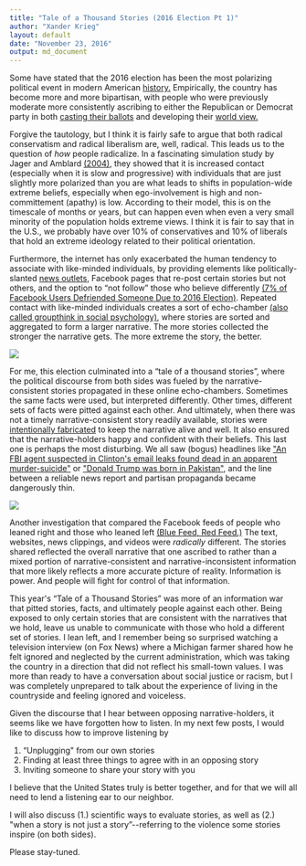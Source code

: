```yaml
---
title: "Tale of a Thousand Stories (2016 Election Pt 1)"
author: "Xander Krieg"
layout: default
date: "November 23, 2016"
output: md_document
---
```


Some have stated that the 2016 election has been the most polarizing
political event in modern American
[history.](http://www.rollingstone.com/politics/news/why-the-2016-election-will-be-one-of-the-most-pivotal-moments-of-our-time-20151203)
Empirically, the country has become more and more bipartisan, with
people who were previously moderate more consistently ascribing to
either the Republican or Democrat party in both [casting their
ballots](http://www.people-press.org/2014/06/12/political-polarization-in-the-american-public/)
and developing their [world
view.](https://news.uchicago.edu/article/2012/11/09/partisanship-shapes-beliefs-about-political-and-non-political-issues)

Forgive the tautology, but I think it is fairly safe to argue that both
radical conservatism and radical liberalism are, well, radical. This
leads us to the question of *how* people radicalize. In a fascinating
simulation study by Jager and Amblard
[(2004)](http://www.rug.nl/staff/w.jager/jager_amblard_cmot_2004.pdf),
they showed that it is increased contact (especially when it is slow and
progressive) with individuals that are just slightly more polarized than
you are what leads to shifts in population-wide extreme beliefs,
especially when ego-involvement is high and non-committement (apathy) is
low. According to their model, this is on the timescale of months or
years, but can happen even when even a very small minority of the
population holds extreme views. I think it is fair to say that in the
U.S., we probably have over 10% of conservatives and 10% of liberals
that hold an extreme ideology related to their political orientation.

Furthermore, the internet has only exacerbated the human tendency to
associate with like-minded individuals, by providing elements like
politically-slanted [news
outlets](http://www.businessinsider.com/here-are-the-most-and-least-trusted-news-outlets-in-america-2014-10),
Facebook pages that re-post certain stories but not others, and the
option to “not follow” those who believe differently [(7% of Facebook
Users Defriended Someone Due to 2016
Election)](http://www.chicagotribune.com/lifestyles/ct-facebook-election-reaction-family-1109-20161109-story.html).
Repeated contact with like-minded individuals creates a sort of
echo-chamber [(also called groupthink in social
psychology)](https://en.wikipedia.org/wiki/Groupthink), where stories
are sorted and aggregated to form a larger narrative. The more stories
collected the stronger the narrative gets. The more extreme the story,
the better.

![](http://static3.businessinsider.com/image/5446619369bedd2b5b3ecd67-800-/pj_14.10.21_mediapolarization-01.png)

For me, this election culminated into a “tale of a thousand stories”,
where the political discourse from both sides was fueled by the
narrative-consistent stories propagated in these online echo-chambers.
Sometimes the same facts were used, but interpreted differently. Other
times, different sets of facts were pitted against each other. And
ultimately, when there was not a timely narrative-consistent story
readily available, stories were [intentionally
fabricated](http://www.vox.com/new-money/2016/11/16/13659840/facebook-fake-news-chart)
to keep the narrative alive and well. It also ensured that the
narrative-holders happy and confident with their beliefs. This last one
is perhaps the most disturbing. We all saw (bogus) headlines like ["An
FBI agent suspected in Clinton's email leaks found dead in an apparent
murder-suicide"](http://www.snopes.com/fbi-agent-murder-suicide/) or
["Donald Trump was born in
Pakistan"](http://www.snopes.com/donald-trump-was-born-in-pakistan/),
and the line between a reliable news report and partisan propaganda
became dangerously thin.

![](https://cdn0.vox-cdn.com/thumbor/OidoJL7Wrepqrdg0mdByOrhYv4M=/1600x0/filters:no_upscale()/cdn0.vox-cdn.com/uploads/chorus_asset/file/7484977/sub_buzz_441_1479332078_1.png)

Another investigation that compared the Facebook feeds of people who
leaned right and those who leaned left [(Blue Feed, Red
Feed.)](http://graphics.wsj.com/blue-feed-red-feed/) The text, websites,
news clippings, and videos were *radically* different. The stories
shared reflected the overall narrative that one ascribed to rather than
a mixed portion of narrative-consistent and narrative-inconsistent
information that more likely reflects a more accurate picture of
reality. Information is power. And people will fight for control of that
information.

This year's “Tale of a Thousand Stories” was more of an information war
that pitted stories, facts, and ultimately people against each other.
Being exposed to only certain stories that are consistent with the
narratives that we hold, leave us unable to communicate with those who
hold a different set of stories. I lean left, and I remember being so
surprised watching a television interview (on Fox News) where a Michigan
farmer shared how he felt ignored and neglected by the current
administration, which was taking the country in a direction that did not
reflect his small-town values. I was more than ready to have a
conversation about social justice or racism, but I was completely
unprepared to talk about the experience of living in the countryside and
feeling ignored and voiceless.

Given the discourse that I hear between opposing narrative-holders, it
seems like we have forgotten how to listen. In my next few posts, I
would like to discuss how to improve listening by

1.  “Unplugging" from our own stories
2.  Finding at least three things to agree with in an opposing story
3.  Inviting someone to share your story with you

I believe that the United States truly is better together, and for that
we will all need to lend a listening ear to our neighbor.

I will also discuss (1.) scientific ways to evaluate stories, as well as
(2.) "when a story is not just a story”--referring to the violence some
stories inspire (on both sides).

Please stay-tuned.
